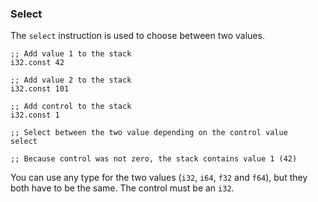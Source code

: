 ### Select

The `select` instruction is used to choose between two values.

```
;; Add value 1 to the stack
i32.const 42

;; Add value 2 to the stack
i32.const 101

;; Add control to the stack
i32.const 1

;; Select between the two value depending on the control value
select

;; Because control was not zero, the stack contains value 1 (42)
```

You can use any type for the two values (`i32`, `i64`, `f32` and `f64`), but they both have to be the same. The control must be an `i32`.